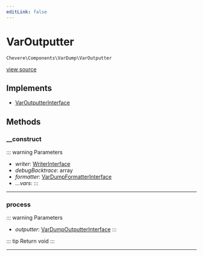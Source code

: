 ```yaml
---
editLink: false
---
```


# VarOutputter

`Chevere\Components\VarDump\VarOutputter`

[view source](https://github.com/chevere/chevere/blob/main/src/Chevere/Components/VarDump/VarOutputter.php)

## Implements

- [VarOutputterInterface](../../Interfaces/VarDump/VarOutputterInterface.md)

## Methods

### __construct

::: warning Parameters
- *writer*: [WriterInterface](../../Interfaces/Writer/WriterInterface.md)
- *debugBacktrace*: array
- *formatter*: [VarDumpFormatterInterface](../../Interfaces/VarDump/VarDumpFormatterInterface.md)
- *...vars*: 
:::

---

### process

::: warning Parameters
- *outputter*: [VarDumpOutputterInterface](../../Interfaces/VarDump/VarDumpOutputterInterface.md)
:::

::: tip Return
void
:::

---
